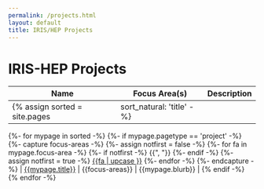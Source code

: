 ```yaml
---
permalink: /projects.html
layout: default
title: IRIS/HEP Projects
---
```


# IRIS-HEP Projects

<style>
table {
    width: 100%;
}
</style>

| Name | Focus Area(s) | Description |
|------|-------|:------------|
{% assign sorted = site.pages | sort_natural: 'title' -%}
{%- for mypage in sorted -%}
{%- if mypage.pagetype == 'project' -%} 
{%- capture focus-areas -%}
{%- assign notfirst = false -%}
{%- for fa in mypage.focus-area -%}
{%- if notfirst -%}
{{", "}}
{%- endif -%}
{%- assign notfirst = true -%}
[{{fa | upcase }}](/{{fa}}.html)
{%- endfor -%}
{%- endcapture -%}
| [{{mypage.title}}](/projects/{{mypage.shortname}}.html) | {{focus-areas}} | {{mypage.blurb}} |
{% endif -%}
{% endfor -%}
